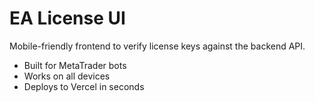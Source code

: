 # EA License UI

Mobile-friendly frontend to verify license keys against the backend API.

- Built for MetaTrader bots
- Works on all devices
- Deploys to Vercel in seconds
